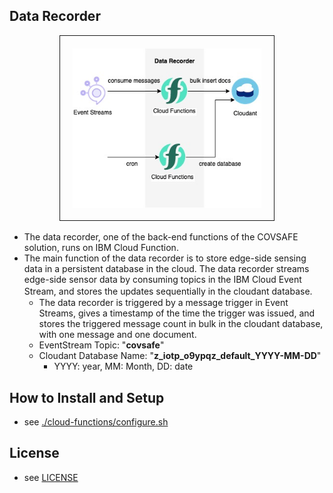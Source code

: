 ## Data Recorder
<center><img src="./img/datarecorder.jpg" width="60%" border="1" style="padding: 20px"></center>

- The data recorder, one of the back-end functions of the COVSAFE solution, runs on IBM Cloud Function.
- The main function of the data recorder is to store edge-side sensing data in a persistent database in the cloud. The data recorder streams edge-side sensor data by consuming topics in the IBM Cloud Event Stream, and stores the updates sequentially in the cloudant database.　
    - The data recorder is triggered by a message trigger in Event Streams, gives a timestamp of the time the trigger was issued, and stores the triggered message count in bulk in the cloudant database, with one message and one document.
    - EventStream Topic: "**covsafe**"
    - Cloudant Database Name: "**z\_iotp\_o9ypqz\_default\_YYYY-MM-DD**"
        - YYYY: year, MM: Month, DD: date

## How to Install and Setup

- see [./cloud-functions/configure.sh](./cloud-functions/configure.sh)


## License
- see [LICENSE](./LICENSE)
